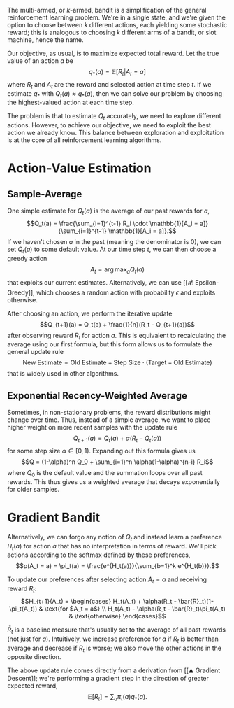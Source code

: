 The multi-armed, or $k$-armed, bandit is a simplification of the general reinforcement learning problem. We're in a single state, and we're given the option to choose between $k$ different actions, each yielding some stochastic reward; this is analogous to choosing $k$ different arms of a bandit, or slot machine, hence the name.

Our objective, as usual, is to maximize expected total reward. Let the true value of an action $a$ be $$q_*(a) = \mathbb{E}[R_t \vert A_t = a]$$ where $R_t$ and $A_t$ are the reward and selected action at time step $t$. If we estimate $q_*$ with $Q_t(a) \approx q_*(a)$, then we can solve our problem by choosing the highest-valued action at each time step.

The problem is that to estimate $Q_t$ accurately, we need to explore different actions. However, to achieve our objective, we need to exploit the best action we already know. This balance between exploration and exploitation is at the core of all reinforcement learning algorithms.

# Action-Value Estimation
## Sample-Average
One simple estimate for $Q_t(a)$ is the average of our past rewards for $a$, $$Q_t(a) = \frac{\sum_{i=1}^{t-1} R_i \cdot \mathbb{1}[A_i = a]}{\sum_{i=1}^{t-1} \mathbb{1}[A_i = a]}.$$ If we haven't chosen $a$ in the past (meaning the denominator is $0$), we can set $Q_t(a)$ to some default value. At our time step $t$, we can then choose a greedy action $$A_t = \arg\max_a Q_t(a)$$ that exploits our current estimates. Alternatively, we can use [[💰 Epsilon-Greedy]], which chooses a random action with probability $\epsilon$ and exploits otherwise.

After choosing an action, we perform the iterative update $$Q_{t+1}(a) = Q_t(a) + \frac{1}{n}(R_t - Q_{t+1}(a))$$ after observing reward $R_t$ for action $a$. This is equivalent to recalculating the average using our first formula, but this form allows us to formulate the general update rule $$\text{New Estimate} = \text{Old Estimate} + \text{Step Size} \cdot (\text{Target} - \text{Old Estimate})$$ that is widely used in other algorithms.

## Exponential Recency-Weighted Average
Sometimes, in non-stationary problems, the reward distributions might change over time. Thus, instead of a simple average, we want to place higher weight on more recent samples with the update rule $$Q_{t+1}(a) = Q_t(a) + \alpha(R_t - Q_t(a))$$ for some step size $\alpha \in [0, 1)$. Expanding out this formula gives us $$Q = (1-\alpha)^n Q_0 + \sum_{i=1}^n \alpha(1-\alpha)^{n-i} R_i$$ where $Q_0$ is the default value and the summation loops over all past rewards. This thus gives us a weighted average that decays exponentially for older samples.

# Gradient Bandit
Alternatively, we can forgo any notion of $Q_t$ and instead learn a preference $H_t(a)$ for action $a$ that has no interpretation in terms of reward. We'll pick actions according to the softmax defined by these preferences, $$p(A_t = a) = \pi_t(a) = \frac{e^{H_t(a)}}{\sum_{b=1}^k e^{H_t(b)}}.$$

To update our preferences after selecting action $A_t = a$ and receiving reward $R_t$: $$H_{t+1}(A_t) = \begin{cases} H_t(A_t) + \alpha(R_t - \bar{R}_t)(1-\pi_t(A_t)) & \text{for $A_t = a$} \\ H_t(A_t) - \alpha(R_t - \bar{R}_t)\pi_t(A_t) & \text{otherwise} \end{cases}$$

$\bar{R}_t$ is a baseline measure that's usually set to the average of all past rewards (not just for $a$). Intuitively, we increase preference for $a$ if $R_t$ is better than average and decrease if $R_t$ is worse; we also move the other actions in the opposite direction.

The above update rule comes directly from a derivation from [[⛰️ Gradient Descent]]; we're performing a gradient step in the direction of greater expected reward, $$\mathbb{E}[R_t] = \sum_a \pi_t(a) q_*(a).$$